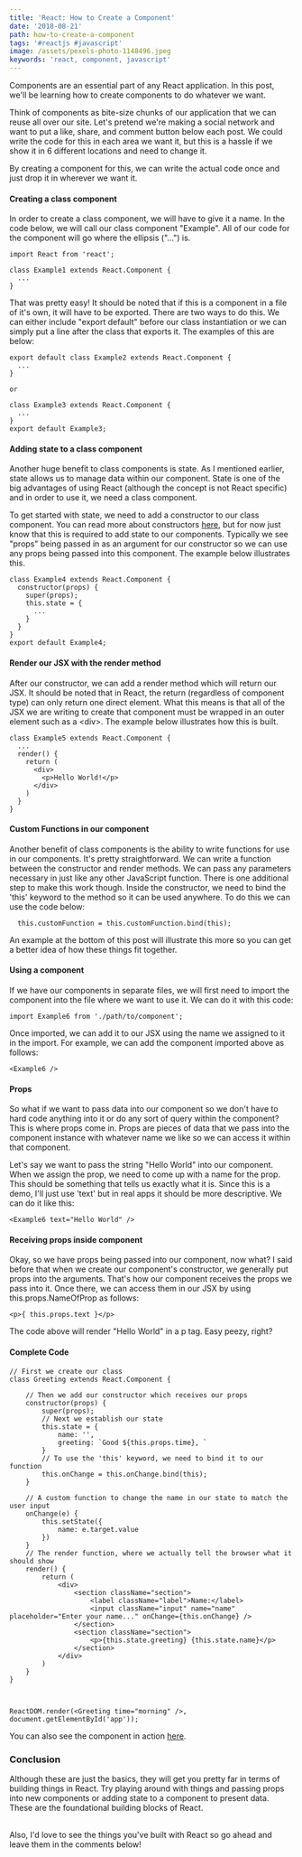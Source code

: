 ```yaml
---
title: 'React: How to Create a Component'
date: '2018-08-21'
path: how-to-create-a-component
tags: '#reactjs #javascript'
image: /assets/pexels-photo-1148496.jpeg
keywords: 'react, component, javascript'
---
```


Components are an essential part of any React application. In this post, we'll be learning how to create components to do whatever we want.

Think of components as bite-size chunks of our application that we can reuse all over our site. Let's pretend we're making a social network and want to put a like, share, and comment button below each post. We could write the code for this in each area we want it, but this is a hassle if we show it in 6 different locations and need to change it.

By creating a component for this, we can write the actual code once and just drop it in wherever we want it.

#### Creating a class component

In order to create a class component, we will have to give it a name. In the code below, we will call our class component "Example". All of our code for the component will go where the ellipsis ("...") is.

```
import React from 'react';

class Example1 extends React.Component {
  ...
}
```

That was pretty easy! It should be noted that if this is a component in a file of it's own, it will have to be exported. There are two ways to do this. We can either include "export default" before our class instantiation or we can simply put a line after the class that exports it. The examples of this are below:

```
export default class Example2 extends React.Component {
  ...
}

or

class Example3 extends React.Component {
  ...
}
export default Example3;
```

#### Adding state to a class component

Another huge benefit to class components is state. As I mentioned earlier, state allows us to manage data within our component. State is one of the big advantages of using React (although the concept is not React specific) and in order to use it, we need a class component.

To get started with state, we need to add a constructor to our class component. You can read more about constructors [here](https://developer.mozilla.org/en-US/docs/Web/JavaScript/Reference/Classes/constructor), but for now just know that this is required to add state to our components. Typically we see "props" being passed in as an argument for our constructor so we can use any props being passed into this component. The example below illustrates this.

```
class Example4 extends React.Component {
  constructor(props) {
    super(props);
    this.state = {
      ...
    }
  }
}
export default Example4;
```

#### Render our JSX with the render method

After our constructor, we can add a render method which will return our JSX. It should be noted that in React, the return (regardless of component type) can only return one direct element. What this means is that all of the JSX we are writing to create that component must be wrapped in an outer element such as a &lt;div&gt;. The example below illustrates how this is built.

```
class Example5 extends React.Component {
  ...
  render() {
    return (
      <div>
        <p>Hello World!</p>
      </div>
    )
  }
}
```

#### Custom Functions in our component

Another benefit of class components is the ability to write functions for use in our components. It's pretty straightforward. We can write a function between the constructor and render methods. We can pass any parameters necessary in just like any other JavaScript function. There is one additional step to make this work though. Inside the constructor, we need to bind the 'this' keyword to the method so it can be used anywhere. To do this we can use the code below:

```
  this.customFunction = this.customFunction.bind(this);
```

An example at the bottom of this post will illustrate this more so you can get a better idea of how these things fit together.

#### Using a component

If we have our components in separate files, we will first need to import the component into the file where we want to use it. We can do it with this code:

```
import Example6 from './path/to/component';
```

Once imported, we can add it to our JSX using the name we assigned to it in the import. For example, we can add the component imported above as follows:

```
<Example6 />
```

#### Props

So what if we want to pass data into our component so we don't have to hard code anything into it or do any sort of query within the component? This is where props come in. Props are pieces of data that we pass into the component instance with whatever name we like so we can access it within that component.

Let's say we want to pass the string "Hello World" into our component. When we assign the prop, we need to come up with a name for the prop. This should be something that tells us exactly what it is. Since this is a demo, I'll just use 'text' but in real apps it should be more descriptive. We can do it like this:

```
<Example6 text="Hello World" />
```

#### Receiving props inside component

Okay, so we have props being passed into our component, now what? I said before that when we create our component's constructor, we generally put props into the arguments. That's how our component receives the props we pass into it. Once there, we can access them in our JSX by using this.props.NameOfProp as follows:

```
<p>{ this.props.text }</p>
```

The code above will render "Hello World" in a p tag. Easy peezy, right?

#### Complete Code
```
// First we create our class
class Greeting extends React.Component {
	
	// Then we add our constructor which receives our props
	constructor(props) {
		super(props);
		// Next we establish our state
		this.state = {
			name: '',
			greeting: `Good ${this.props.time}, `
		}
		// To use the 'this' keyword, we need to bind it to our function
		this.onChange = this.onChange.bind(this);
	}
	
	// A custom function to change the name in our state to match the user input
	onChange(e) {
		this.setState({
			name: e.target.value
		})
	}
	// The render function, where we actually tell the browser what it should show
	render() {
		return (
			<div>
				<section className="section">
					<label className="label">Name:</label>
					<input className="input" name="name" placeholder="Enter your name..." onChange={this.onChange} />
				</section>
				<section className="section">
					<p>{this.state.greeting} {this.state.name}</p>
				</section>
			</div>
		)
	}
}



ReactDOM.render(<Greeting time="morning" />, document.getElementById('app'));
```

You can also see the component in action [here](https://codepen.io/iamtimsmith/pen/xaRydm/?editors=0010).

### Conclusion

Although these are just the basics, they will get you pretty far in terms of building things in React. Try playing around with things and passing props into new components or adding state to a component to present data. These are the foundational building blocks of React.

<br />
Also, I'd love to see the things you've built with React so go ahead and leave them in the comments below!
